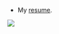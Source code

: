 - My [resume](https://drive.google.com/file/d/12bzU67IrFbHVIeEGQ11cRZJ7DltpuruC/view?usp=sharing).

<img src="https://github-readme-stats.vercel.app/api?username=3outeille&&show_icons=true&title_color=4d70f2&icon_color=4d70f2&text_color=101414&bg_color=fffffff">
